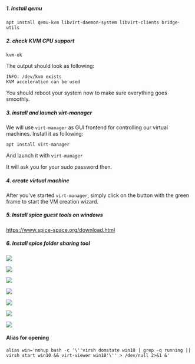 ##### 1. Install qemu

`apt install qemu-kvm libvirt-daemon-system libvirt-clients bridge-utils`

##### 2. check KVM CPU support

`kvm-ok`

The output should look as following:

```
INFO: /dev/kvm exists
KVM acceleration can be used
```

You should reboot your system now to make sure everything goes smoothly.

##### 3. install and launch virt-manager

We will use `virt-manager` as GUI frontend for controlling our virtual machines. Install it as following:

`apt install virt-manager`

And launch it with `virt-manager`

It will ask you for your sudo password then.

##### 4. create virtual machine

After you've started `virt-manager`, simply click on the button with the green frame to start the VM creation wizard.


##### 5. Install spice guest tools on windows
https://www.spice-space.org/download.html


##### 6. Install spice folder sharing tool
![](Images/Pasted%20image%2020250120040613.png)


![](Images/Pasted%20image%2020250120040821.png)

![](Images/Pasted%20image%2020250120040851.png)

![](Images/Pasted%20image%2020250120040916.png)

![](Images/Pasted%20image%2020250120040943.png)

![](Images/Pasted%20image%2020250120041014.png)

![](Images/Pasted%20image%2020250120041057.png)


#### Alias for opening
`alias win='nohup bash -c '\''virsh domstate win10 | grep -q running || virsh start win10 && virt-viewer win10'\'' > /dev/null 2>&1 &'`